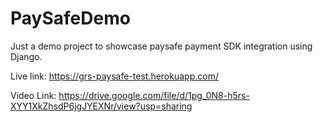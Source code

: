 # PaySafeDemo

Just a demo project to showcase paysafe payment SDK integration using Django.

Live link: https://grs-paysafe-test.herokuapp.com/

Video Link: https://drive.google.com/file/d/1pg_0N8-h5rs-XYY1XkZhsdP6jgJYEXNr/view?usp=sharing
